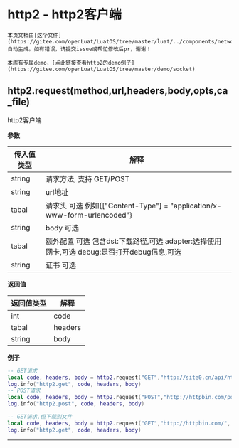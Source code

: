 # http2 - http2客户端



```{note}
本页文档由[这个文件](https://gitee.com/openLuat/LuatOS/tree/master/luat/../components/network/libhttp/luat_lib_http.c)自动生成。如有错误，请提交issue或帮忙修改后pr，谢谢！
```

```{tip}
本库有专属demo，[点此链接查看http2的demo例子](https://gitee.com/openLuat/LuatOS/tree/master/demo/socket)
```

## http2.request(method,url,headers,body,opts,ca_file)

http2客户端

**参数**

|传入值类型|解释|
|-|-|
|string|请求方法, 支持 GET/POST|
|string|url地址|
|tabal|请求头 可选 例如{["Content-Type"] = "application/x-www-form-urlencoded"}|
|string|body 可选|
|tabal|额外配置 可选 包含dst:下载路径,可选 adapter:选择使用网卡,可选 debug:是否打开debug信息,可选|
|string|证书 可选|

**返回值**

|返回值类型|解释|
|-|-|
|int|code|
|tabal|headers|
|string|body|

**例子**

```lua
-- GET请求
local code, headers, body = http2.request("GET","http://site0.cn/api/httptest/simple/time").wait()
log.info("http2.get", code, headers, body)
-- POST请求
local code, headers, body = http2.request("POST","http://httpbin.com/post", {}, "abc=123").wait()
log.info("http2.post", code, headers, body)

-- GET请求,但下载到文件
local code, headers, body = http2.request("GET","http://httpbin.com/", {}, "", {dst="/data.bin"}).wait()
log.info("http2.get", code, headers, body)

```

---

